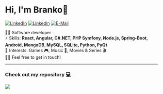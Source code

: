 <h1>Hi, I'm Branko👋</h1>

[![LinkedIn](https://img.shields.io/badge/-Branko_Milovanovic-blue?style=flat-square&logo=Linkedin&logoColor=white&link=https://www.linkedin.com/in/branko-milovanovic/)](https://www.linkedin.com/in/branko-milovanovic)
[![LinkedIn](https://img.shields.io/badge/-Branko_Milovanovic-blue?style=flat-square&logo=Instagram&logoColor=white&link=https://www.instagram.com/branko_milovanovic_/)](https://www.instagram.com/branko_milovanovic_/)
[![E-Mail](https://img.shields.io/badge/-brankomilovanovic2000@gmail.com-c14438?style=flat-square&logo=Gmail&logoColor=white&link=mailto:brankomilovanovic2000@gmail.com)](mailto:rafaelcodomingues@gmail.com)

👨‍💻 Software developer<br>
⚡ Skills: **React, Angular, C#.NET, PHP Symfony, Node.js, Spring-Boot, Android, MongoDB, MySQL, SQLite, Python, PyQt**<br>
💜 Interests: Games 🎮, Music 🎵, Movies & Series 🎬<br>
👋🏻 Feel free to get in touch!

<hr>

### Check out my repository 💻
![](https://komarev.com/ghpvc/?username=brankomilovanovic)
<!-- Here are some ideas to get you started:

- 🔭 I’m currently working on ...
- 🌱 I’m currently learning ...
- 👯 I’m looking to collaborate on ...
- 🤔 I’m looking for help with ...
- 💬 Ask me about ...
- 📫 How to reach me: ...
- 😄 Pronouns: ...
- ⚡ Fun fact: ...
-->
